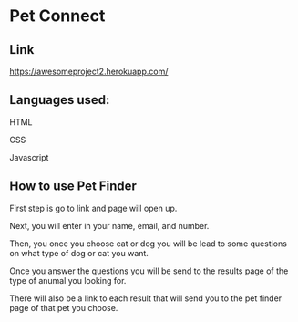 # Pet Connect
## Link
https://awesomeproject2.herokuapp.com/

## Languages used:
HTML

CSS

Javascript

## How to use Pet Finder
First step is go to link and page will open up.

Next, you will enter in your name, email, and number.

Then, you once you choose cat or dog you will be lead to some questions on what type of dog or cat you want.

Once you answer the questions you will be send to the results page of the type of anumal you looking for.

There will also be a link to each result that will send you to the pet finder page of that pet you choose.



